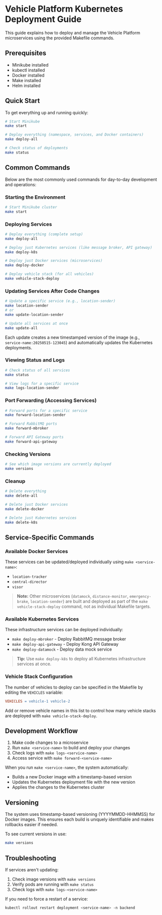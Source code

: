 # Vehicle Platform Kubernetes Deployment Guide

This guide explains how to deploy and manage the Vehicle Platform microservices using the provided Makefile commands.

## Prerequisites

- Minikube installed
- kubectl installed
- Docker installed
- Make installed
- Helm installed

## Quick Start

To get everything up and running quickly:

```bash
# Start Minikube
make start

# Deploy everything (namespace, services, and Docker containers)
make deploy-all

# Check status of deployments
make status
```

## Common Commands

Below are the most commonly used commands for day-to-day development and operations:

### Starting the Environment

```bash
# Start Minikube cluster
make start
```

### Deploying Services

```bash
# Deploy everything (complete setup)
make deploy-all

# Deploy just Kubernetes services (like message broker, API gateway)
make deploy-k8s

# Deploy just Docker services (microservices)
make deploy-docker

# Deploy vehicle stack (for all vehicles)
make vehicle-stack-deploy
```

### Updating Services After Code Changes

```bash
# Update a specific service (e.g., location-sender)
make location-sender
# or
make update-location-sender

# Update all services at once
make update-all
```

Each update creates a new timestamped version of the image (e.g., `service-name:20250515-123045`) and automatically updates the Kubernetes deployments.

### Viewing Status and Logs

```bash
# Check status of all services
make status

# View logs for a specific service
make logs-location-sender
```

### Port Forwarding (Accessing Services)

```bash
# Forward ports for a specific service
make forward-location-sender

# Forward RabbitMQ ports
make forward-mbroker

# Forward API Gateway ports
make forward-api-gateway
```

### Checking Versions

```bash
# See which image versions are currently deployed
make versions
```

### Cleanup

```bash
# Delete everything
make delete-all

# Delete just Docker services
make delete-docker

# Delete just Kubernetes services
make delete-k8s
```

## Service-Specific Commands

### Available Docker Services

These services can be updated/deployed individually using `make <service-name>`:

- `location-tracker`
- `central-director`
- `visor`

> **Note:** Other microservices (`datamock`, `distance-monitor`, `emergency-brake`, `location-sender`) are built and deployed as part of the `make vehicle-stack-deploy` command, not as individual Makefile targets.

### Available Kubernetes Services

These infrastructure services can be deployed individually:

- `make deploy-mbroker` - Deploy RabbitMQ message broker
- `make deploy-api-gateway` - Deploy Kong API Gateway
- `make deploy-datamock` - Deploy data mock service

> **Tip:** Use `make deploy-k8s` to deploy all Kubernetes infrastructure services at once.

### Vehicle Stack Configuration

The number of vehicles to deploy can be specified in the Makefile by editing the `VEHICLES` variable:

```makefile
VEHICLES = vehicle-1 vehicle-2
```

Add or remove vehicle names in this list to control how many vehicle stacks are deployed with `make vehicle-stack-deploy`.

## Development Workflow

1. Make code changes to a microservice
2. Run `make <service-name>` to build and deploy your changes
3. Check logs with `make logs-<service-name>`
4. Access service with `make forward-<service-name>`

When you run `make <service-name>`, the system automatically:
- Builds a new Docker image with a timestamp-based version
- Updates the Kubernetes deployment file with the new version
- Applies the changes to the Kubernetes cluster

## Versioning

The system uses timestamp-based versioning (YYYYMMDD-HHMMSS) for Docker images. This ensures each build is uniquely identifiable and makes rollbacks easier if needed.

To see current versions in use:
```bash
make versions
```

## Troubleshooting

If services aren't updating:
1. Check image versions with `make versions`
2. Verify pods are running with `make status`
3. Check logs with `make logs-<service-name>`

If you need to force a restart of a service:
```bash
kubectl rollout restart deployment <service-name> -n backend
```

